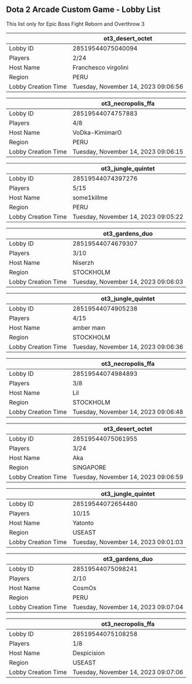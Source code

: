 ## Dota 2 Arcade Custom Game - Lobby List

This list only for Epic Boss Fight Reborn and Overthrow 3

|  | ot3_desert_octet |
| ------ | ------ |
| Lobby ID | 28519544075040094 |
| Players | 2/24 |
| Host Name | Franchesco virgolini |
| Region | PERU |
| Lobby Creation Time | Tuesday, November 14, 2023 09:06:56 |


|  | ot3_necropolis_ffa |
| ------ | ------ |
| Lobby ID | 28519544074757883 |
| Players | 4/8 |
| Host Name | VoDka-KimimarO |
| Region | PERU |
| Lobby Creation Time | Tuesday, November 14, 2023 09:06:15 |


|  | ot3_jungle_quintet |
| ------ | ------ |
| Lobby ID | 28519544074397276 |
| Players | 5/15 |
| Host Name | some1killme |
| Region | PERU |
| Lobby Creation Time | Tuesday, November 14, 2023 09:05:22 |


|  | ot3_gardens_duo |
| ------ | ------ |
| Lobby ID | 28519544074679307 |
| Players | 3/10 |
| Host Name | Niserzh |
| Region | STOCKHOLM |
| Lobby Creation Time | Tuesday, November 14, 2023 09:06:03 |


|  | ot3_jungle_quintet |
| ------ | ------ |
| Lobby ID | 28519544074905238 |
| Players | 4/15 |
| Host Name | amber maın |
| Region | STOCKHOLM |
| Lobby Creation Time | Tuesday, November 14, 2023 09:06:36 |


|  | ot3_necropolis_ffa |
| ------ | ------ |
| Lobby ID | 28519544074984893 |
| Players | 3/8 |
| Host Name | Lil |
| Region | STOCKHOLM |
| Lobby Creation Time | Tuesday, November 14, 2023 09:06:48 |


|  | ot3_desert_octet |
| ------ | ------ |
| Lobby ID | 28519544075061955 |
| Players | 3/24 |
| Host Name | Aka |
| Region | SINGAPORE |
| Lobby Creation Time | Tuesday, November 14, 2023 09:06:59 |


|  | ot3_jungle_quintet |
| ------ | ------ |
| Lobby ID | 28519544072654480 |
| Players | 10/15 |
| Host Name | Yatonto |
| Region | USEAST |
| Lobby Creation Time | Tuesday, November 14, 2023 09:01:03 |


|  | ot3_gardens_duo |
| ------ | ------ |
| Lobby ID | 28519544075098241 |
| Players | 2/10 |
| Host Name | CosmOs |
| Region | PERU |
| Lobby Creation Time | Tuesday, November 14, 2023 09:07:04 |


|  | ot3_necropolis_ffa |
| ------ | ------ |
| Lobby ID | 28519544075108258 |
| Players | 1/8 |
| Host Name | Despicision |
| Region | USEAST |
| Lobby Creation Time | Tuesday, November 14, 2023 09:07:06 |


